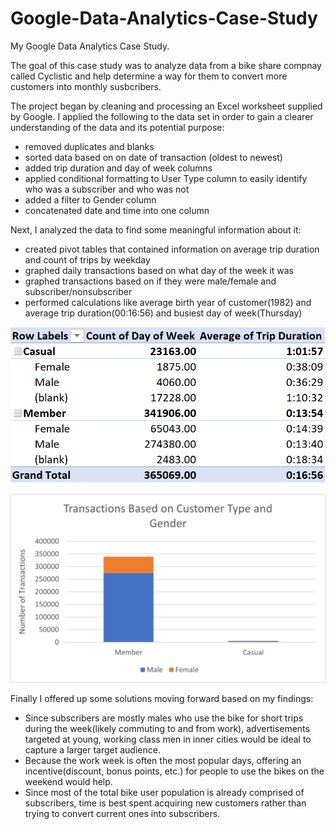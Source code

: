 # Google-Data-Analytics-Case-Study
My Google Data Analytics Case Study.

The goal of this case study was to analyze data from a bike share compnay called Cyclistic and help determine a way for them to convert more customers into monthly susbcribers.

The project began by cleaning and processing an Excel worksheet supplied by Google. I applied the following to the data set in order to gain a clearer understanding of the data and its potential purpose:
* removed duplicates and blanks
* sorted data based on on date of transaction (oldest to newest)
* added trip duration and day of week columns
* applied conditional formatting to User Type column to easily identify who was a subscriber and who was not
* added a filter to Gender column
* concatenated date and time into one column

Next, I analyzed the data to find some meaningful information about it:
* created pivot tables that contained information on average trip duration and count of trips by weekday
* graphed daily transactions based on what day of the week it was 
* graphed transactions based on if they were male/female and subscriber/nonsubscriber
* performed calculations like average birth year of customer(1982) and average trip duration(00:16:56) and busiest day of week(Thursday)

![](https://github.com/spensersmith99/Google-Data-Analytics-Case-Study/blob/main/images/gcs_pivottable_members.png)

![](https://github.com/spensersmith99/Google-Data-Analytics-Case-Study/blob/main/images/gcs_trans_subnonsub_malefemale.png)



Finally I offered up some solutions moving forward based on my findings:
* Since subscribers are mostly males who use the bike for short trips during the week(likely commuting to and from work), advertisements targeted at young, working class men in inner cities would be ideal to capture a larger target audience. 
* Because the work week is often the most popular days, offering an incentive(discount, bonus points, etc.) for people to use the bikes on the weekend would help.
* Since most of the total bike user population is already comprised of subscribers, time is best spent acquiring new customers rather than trying to convert current ones into subscribers.
